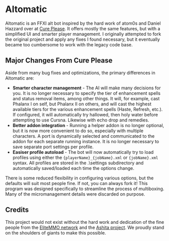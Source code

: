 # Altomatic

Altomatic is an FFXI alt bot inspired by the hard work of atom0s and Daniel Hazzard over at [Cure Please](https://github.com/DanielHazzard/Cure-Please). It offers mostly the same features, but with a simplified UI and smarter player management. I originally attempted to fork the original project and apply any fixes I found necessary, but it eventually became too cumbersome to work with the legacy code base.

## Major Changes From Cure Please

Aside from many bug fixes and optimizations, the primary differences in Altomatic are:

- **Smarter character management** - The AI will make many decisions for you. It is no longer necessary to specify the tier of enhancement spells and status removal items, among other things. It will, for example, cast Phalanx I on self, but Phalanx II on others, and will cast the highest available tiers for the various enhancement spells (Haste, Refresh, etc.). If configured, it will automatically try hallowed, then holy water before attempting to use Cursna. Likewise with echo drop and remedies.
- **Better addon integration** - Running a helper addon is no longer optional, but it is now more convenient to do so, especially with multiple characters. A port is dynamically selected and communicated to the addon for each separate running instance. It is no longer necessary to save separate port settings per profile.
- **Easiser profile autoload** - The bot will now automatically try to load profiles using either the `{playerName}_{jobName}.xml` or `{jobName}.xml` syntax. All profiles are stored in the .\\settings subdirectory and automatically saved/loaded each time the options change.

There is some reduced flexibility in configuring various options, but the defaults will suit most people fine. If not, you can always fork it! This program was designed specifically to streamline the process of multiboxing. Many of the micromanagement details were discarded on purpose.

## Credits

This project would not exist without the hard work and dedication of the fine people from the [EliteMMO network](http://www.elitemmonetwork.com/) and the [Ashita project](https://www.ashitaxi.com/). We proudly stand on the shoulders of giants to make this possible.
